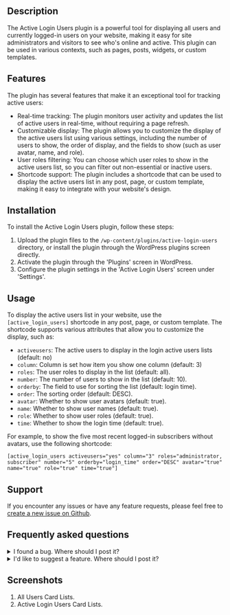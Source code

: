 ## Description

The Active Login Users plugin is a powerful tool for displaying all users and currently logged-in users on your website, making it easy for site administrators and visitors to see who's online and active. This plugin can be used in various contexts, such as pages, posts, widgets, or custom templates.

## Features
The plugin has several features that make it an exceptional tool for tracking active users:

* Real-time tracking: The plugin monitors user activity and updates the list of active users in real-time, without requiring a page refresh.
* Customizable display: The plugin allows you to customize the display of the active users list using various settings, including the number of users to show, the order of display, and the fields to show (such as user avatar, name, and role).
* User roles filtering: You can choose which user roles to show in the active users list, so you can filter out non-essential or inactive users.
* Shortcode support: The plugin includes a shortcode that can be used to display the active users list in any post, page, or custom template, making it easy to integrate with your website's design.

## Installation
To install the Active Login Users plugin, follow these steps:

1. Upload the plugin files to the `/wp-content/plugins/active-login-users` directory, or install the plugin through the WordPress plugins screen directly.
2. Activate the plugin through the 'Plugins' screen in WordPress.
3. Configure the plugin settings in the 'Active Login Users' screen under 'Settings'.

## Usage
To display the active users list in your website, use the `[active_login_users]` shortcode in any post, page, or custom template. The shortcode supports various attributes that allow you to customize the display, such as:

* `activeusers`: The active users to display in the login active users lists (default: no)
* `column`: Column is set how item you show one column (default: 3)
* `roles`: The user roles to display in the list (default: all).
* `number`: The number of users to show in the list (default: 10).
* `orderby`: The field to use for sorting the list (default: login time).
* `order`: The sorting order (default: DESC).
* `avatar`: Whether to show user avatars (default: true).
* `name`: Whether to show user names (default: true).
* `role`: Whether to show user roles (default: true).
* `time`: Whether to show the login time (default: true).

For example, to show the five most recent logged-in subscribers without avatars, use the following shortcode:

`[active_login_users activeusers="yes" column="3" roles="administrator, subscriber" number="5" orderby="login_time" order="DESC" avatar="true" name="true" role="true" time="true"]`

## Support
If you encounter any issues or have any feature requests, please feel free to [create a new issue on Github](https://github.com/sumanengbd/active-login-users).

## Frequently asked questions
<details>
<summary>I found a bug. Where should I post it?</summary>

Please use the issues section in the [GitHub-Repository](https://github.com/sumanengbd/active-login-users/issues).

I will most likely not maintain the forum support forum on wordpress.org. Anyway, other users might have an answer for you, so it's worth a shot.
</details>

<details>
<summary>I'd like to suggest a feature. Where should I post it?</summary>

Please post an issue in the [GitHub-Repository](https://github.com/sumanengbd/active-login-users/issues)
</details>

## Screenshots
1. All Users Card Lists.
2. Active Login Users Card Lists.